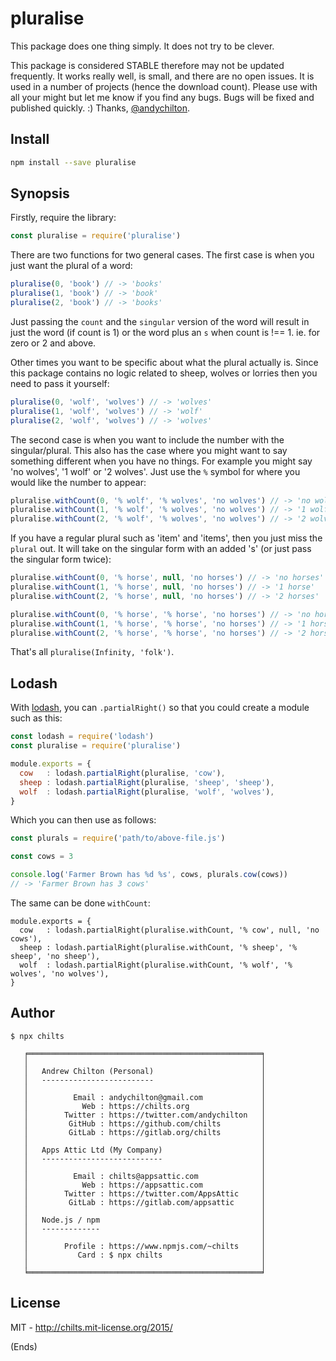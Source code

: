# pluralise #

This package does one thing simply. It does not try to be clever.

This package is considered STABLE therefore may not be updated frequently. It works really well, is small, and there
are no open issues. It is used in a number of projects (hence the download count). Please use with all your might but
let me know if you find any bugs. Bugs will be fixed and published quickly. :) Thanks,
[@andychilton](https://twitter.com/andychilton).

## Install ##

```sh
npm install --save pluralise
```

## Synopsis ##

Firstly, require the library:

```js
const pluralise = require('pluralise')
```

There are two functions for two general cases. The first case is when you just want the plural of a word:

```js
pluralise(0, 'book') // -> 'books'
pluralise(1, 'book') // -> 'book'
pluralise(2, 'book') // -> 'books'
```

Just passing the `count` and the `singular` version of the word will result in just the word (if count is 1)
or the word plus an `s` when count is !== 1. ie. for zero or 2 and above.

Other times you want to be specific about what the plural actually is. Since this package contains no logic related to
sheep, wolves or lorries then you need to pass it yourself:

```js
pluralise(0, 'wolf', 'wolves') // -> 'wolves'
pluralise(1, 'wolf', 'wolves') // -> 'wolf'
pluralise(2, 'wolf', 'wolves') // -> 'wolves'
```

The second case is when you want to include the number with the singular/plural. This also has the case where you might
want to say something different when you have no things. For example you might say 'no wolves', '1 wolf' or '2
wolves'. Just use the `%` symbol for where you would like the number to appear:

```js
pluralise.withCount(0, '% wolf', '% wolves', 'no wolves') // -> 'no wolves'
pluralise.withCount(1, '% wolf', '% wolves', 'no wolves') // -> '1 wolf'
pluralise.withCount(2, '% wolf', '% wolves', 'no wolves') // -> '2 wolves'
```

If you have a regular plural such as 'item' and 'items', then you just miss the `plural` out. It will take on the
singular form with an added 's' (or just pass the singular form twice):

```js
pluralise.withCount(0, '% horse', null, 'no horses') // -> 'no horses'
pluralise.withCount(1, '% horse', null, 'no horses') // -> '1 horse'
pluralise.withCount(2, '% horse', null, 'no horses') // -> '2 horses'

pluralise.withCount(0, '% horse', '% horse', 'no horses') // -> 'no horses'
pluralise.withCount(1, '% horse', '% horse', 'no horses') // -> '1 horse'
pluralise.withCount(2, '% horse', '% horse', 'no horses') // -> '2 horses'
```

That's all `pluralise(Infinity, 'folk')`.

## Lodash ##

With [lodash](https://www.npmjs.com/package/lodash), you can `.partialRight()` so that you could create a module such
as this:

```js
const lodash = require('lodash')
const pluralise = require('pluralise')

module.exports = {
  cow   : lodash.partialRight(pluralise, 'cow'),
  sheep : lodash.partialRight(pluralise, 'sheep', 'sheep'),
  wolf  : lodash.partialRight(pluralise, 'wolf', 'wolves'),
}
```

Which you can then use as follows:

```js
const plurals = require('path/to/above-file.js')

const cows = 3

console.log('Farmer Brown has %d %s', cows, plurals.cow(cows))
// -> 'Farmer Brown has 3 cows'
```

The same can be done `withCount`:

```
module.exports = {
  cow   : lodash.partialRight(pluralise.withCount, '% cow', null, 'no cows'),
  sheep : lodash.partialRight(pluralise.withCount, '% sheep', '% sheep', 'no sheep'),
  wolf  : lodash.partialRight(pluralise.withCount, '% wolf', '% wolves', 'no wolves'),
}
```

## Author ##

```
$ npx chilts

   ╒════════════════════════════════════════════════════╕
   │                                                    │
   │   Andrew Chilton (Personal)                        │
   │   -------------------------                        │
   │                                                    │
   │          Email : andychilton@gmail.com             │
   │            Web : https://chilts.org                │
   │        Twitter : https://twitter.com/andychilton   │
   │         GitHub : https://github.com/chilts         │
   │         GitLab : https://gitlab.org/chilts         │
   │                                                    │
   │   Apps Attic Ltd (My Company)                      │
   │   ---------------------------                      │
   │                                                    │
   │          Email : chilts@appsattic.com              │
   │            Web : https://appsattic.com             │
   │        Twitter : https://twitter.com/AppsAttic     │
   │         GitLab : https://gitlab.com/appsattic      │
   │                                                    │
   │   Node.js / npm                                    │
   │   -------------                                    │
   │                                                    │
   │        Profile : https://www.npmjs.com/~chilts     │
   │           Card : $ npx chilts                      │
   │                                                    │
   ╘════════════════════════════════════════════════════╛
```

## License ##

MIT - http://chilts.mit-license.org/2015/

(Ends)
